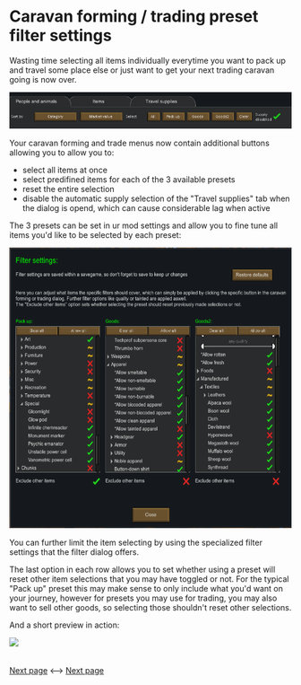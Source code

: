 # Caravan forming / trading preset filter settings

Wasting time selecting all items individually everytime you want to pack up and travel some place else or just want to get your next trading caravan going is now over. 

<img src="Images/CaravanFormDia.png">

Your caravan forming and trade menus now contain additional buttons allowing you to allow you to: 
* select all items at once
* select predifined items for each of the 3 available presets
* reset the entire selection
* disable the automatic supply selection of the "Travel supplies" tab when the dialog is opend, which can cause considerable lag when active

The 3 presets can be set in ur mod settings and allow you to fine tune all items you'd like to be selected by each preset:

<img src="Images/FilterSettings.png" height="500">

You can further limit the item selecting by using the specialized filter settings that the filter dialog offers.

The last option in each row allows you to set whether using a preset will reset other item selections that you may have toggled or not. For the typical "Pack up" preset this may make sense to only include what you'd want on your journey, however for presets you may use for trading, you may also want to sell other goods, so selecting those shouldn't reset other selections.

And a short preview in action:

<img src="Images/filter.gif" height="600">

<br><a href="1 General.md">Next page</a> <--> <a href="3 CaravanFormingTradingPresetFilters.md">Next page</a>